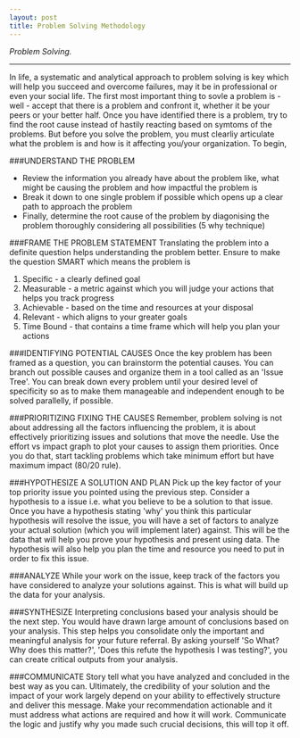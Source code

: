 ```yaml
---
layout: post
title: Problem Solving Methodology
---
```


*Problem Solving.*

-----

In life, a systematic and analytical approach to problem solving is key which will help you succeed and overcome failures, may it be in professional or even your social life. The first most important thing to sovle a problem is - well - accept that there is a problem and confront it, whether it be your peers or your better half. Once you have identified there is a problem, try to find the root cause instead of hastily reacting based on symtoms of the problems. But before you solve the problem, you must clearliy articulate what the problem is and how is it affecting you/your organization. To begin, 

###UNDERSTAND THE PROBLEM
- Review the information you already have about the problem like, what might be causing the problem and how impactful the problem is
- Break it down to one single problem if possible which opens up a clear path to approach the problem
- Finally, determine the root cause of the problem by diagonising the problem thoroughly considering all possibilities (5 why technique)

###FRAME THE PROBLEM STATEMENT
Translating the problem into a definite question helps understanding the problem better. Ensure to make the question SMART which means
the problem is 
1. Specific - a clearly defined goal
2. Measurable - a metric against which you will judge your actions that helps you track progress
3. Achievable - based on the time and resources at your disposal
4. Relevant - which aligns to your greater goals
5. Time Bound - that contains a time frame which will help you plan your actions

###IDENTIFYING POTENTIAL CAUSES
Once the key problem has been framed as a question, you can brainstorm the potential causes. You can branch out possible causes and organize them in a tool called as an 'Issue Tree'. You can break down every problem until your desired level of specificity so as to make them manageable and independent enough to be solved parallelly, if possible.

###PRIORITIZING FIXING THE CAUSES
Remember, problem solving is not about addressing all the factors influencing the problem, it is about effectively prioritizing issues and solutions that move the needle. Use the effort vs impact graph to plot your causes to assign them priorities. Once you do that, start tackling problems which take minimum effort but have maximum impact (80/20 rule).

###HYPOTHESIZE A SOLUTION AND PLAN
Pick up the key factor of your top priority issue you pointed using the previous step. Consider a hypothesis to a issue i.e. what you believe to be a solution to that issue. Once you have a hypothesis stating 'why' you think this particular hypothesis will resolve the issue, you will have a set of factors to analyze your actual solution (which you will implement later) against. This will be the data that will help you prove your hypothesis and present using data. The hypothesis will also help you plan the time and resource you need to put in order to fix this issue.

###ANALYZE
While your work on the issue, keep track of the factors you have considered to analyze your solutions against. This is what will build up the data for your analysis. 

###SYNTHESIZE
Interpreting conclusions based your analysis should be the next step. You would have drawn large amount of conclusions based on your analysis. This step helps you consolidate only the important and meaningful analysis for your future referral. By asking yourself 'So What? Why does this matter?', 'Does this refute the hypothesis I was testing?', you can create critical outputs from your analysis.

###COMMUNICATE
Story tell what you have analyzed and concluded in the best way as you can. Ultimately, the credibility of your solution and the impact of your work largely depend on your ability to effectively structure and deliver this message. Make your recommendation actionable and it must address what actions are required and how it will work. Communicate the logic and justify why you made such crucial decisions, this will top it off.
